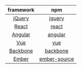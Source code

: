 | framework | npm |
|:-:|:-:|
| [jQuery](https://github.com/jquery/jquery) | [jquery](https://www.npmjs.com/package/jquery) |
| [React](https://github.com/facebook/react) | [react](https://www.npmjs.com/package/react) |
| [Angular](https://github.com/angular/angular/) | [angular](https://www.npmjs.com/package/angular) |
| [Vue](https://github.com/vuejs/vue) | [vue](https://www.npmjs.com/package/vue) |
| [Backbone](https://github.com/jashkenas/backbone) | [backbone](https://www.npmjs.com/package/backbone) |
| [Ember](https://github.com/emberjs/ember.js) | [ember-source](https://www.npmjs.com/package/ember-source) |
